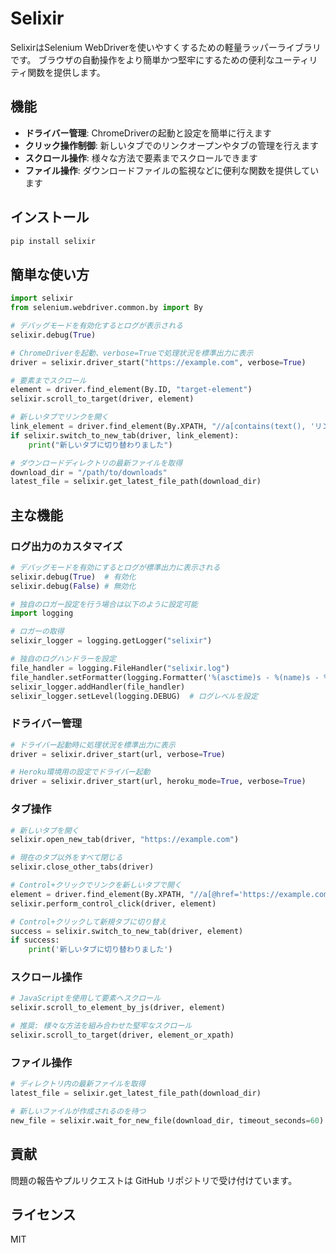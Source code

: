 # Selixir

SelixirはSelenium WebDriverを使いやすくするための軽量ラッパーライブラリです。
ブラウザの自動操作をより簡単かつ堅牢にするための便利なユーティリティ関数を提供します。

## 機能

- **ドライバー管理**: ChromeDriverの起動と設定を簡単に行えます
- **クリック操作制御**: 新しいタブでのリンクオープンやタブの管理を行えます
- **スクロール操作**: 様々な方法で要素までスクロールできます
- **ファイル操作**: ダウンロードファイルの監視などに便利な関数を提供しています

## インストール

```bash
pip install selixir
```

## 簡単な使い方

```python
import selixir
from selenium.webdriver.common.by import By

# デバッグモードを有効化するとログが表示される
selixir.debug(True)

# ChromeDriverを起動、verbose=Trueで処理状況を標準出力に表示
driver = selixir.driver_start("https://example.com", verbose=True)

# 要素までスクロール
element = driver.find_element(By.ID, "target-element")
selixir.scroll_to_target(driver, element)

# 新しいタブでリンクを開く
link_element = driver.find_element(By.XPATH, "//a[contains(text(), 'リンク')]")
if selixir.switch_to_new_tab(driver, link_element):
    print("新しいタブに切り替わりました")

# ダウンロードディレクトリの最新ファイルを取得
download_dir = "/path/to/downloads"
latest_file = selixir.get_latest_file_path(download_dir)
```

## 主な機能

### ログ出力のカスタマイズ

```python
# デバッグモードを有効にするとログが標準出力に表示される
selixir.debug(True)  # 有効化
selixir.debug(False) # 無効化

# 独自のロガー設定を行う場合は以下のように設定可能
import logging

# ロガーの取得
selixir_logger = logging.getLogger("selixir")

# 独自のログハンドラーを設定
file_handler = logging.FileHandler("selixir.log")
file_handler.setFormatter(logging.Formatter('%(asctime)s - %(name)s - %(levelname)s - %(message)s'))
selixir_logger.addHandler(file_handler)
selixir_logger.setLevel(logging.DEBUG)  # ログレベルを設定
```

### ドライバー管理

```python
# ドライバー起動時に処理状況を標準出力に表示
driver = selixir.driver_start(url, verbose=True)

# Heroku環境用の設定でドライバー起動
driver = selixir.driver_start(url, heroku_mode=True, verbose=True)
```

### タブ操作

```python
# 新しいタブを開く
selixir.open_new_tab(driver, "https://example.com")

# 現在のタブ以外をすべて閉じる
selixir.close_other_tabs(driver)

# Control+クリックでリンクを新しいタブで開く
element = driver.find_element(By.XPATH, "//a[@href='https://example.com']")
selixir.perform_control_click(driver, element)

# Control+クリックして新規タブに切り替え
success = selixir.switch_to_new_tab(driver, element)
if success:
    print('新しいタブに切り替わりました')
```

### スクロール操作

```python
# JavaScriptを使用して要素へスクロール
selixir.scroll_to_element_by_js(driver, element)

# 推奨: 様々な方法を組み合わせた堅牢なスクロール
selixir.scroll_to_target(driver, element_or_xpath)
```

### ファイル操作

```python
# ディレクトリ内の最新ファイルを取得
latest_file = selixir.get_latest_file_path(download_dir)

# 新しいファイルが作成されるのを待つ
new_file = selixir.wait_for_new_file(download_dir, timeout_seconds=60)
```

## 貢献

問題の報告やプルリクエストは GitHub リポジトリで受け付けています。

## ライセンス

MIT
